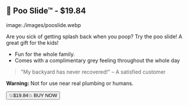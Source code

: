 ## 💩 Poo Slide™ - $19.84
image:./images/pooslide.webp

Are you sick of getting splash back when you poop? Try the poo slide! A great gift for the kids!

- Fun for the whole family.
- Comes with a complimentary grey feeling throughout the whole day

> "My backyard has never recovered!" – A satisfied customer

**Warning:** Not for use near real plumbing or humans.

<button class="buy-button throbbing" onclick="markOutOfStock(this)">💥$19.84💥 BUY NOW</button>